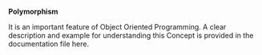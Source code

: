 **Polymorphism**

It is an important feature of Object Oriented Programming.
A clear description and example for understanding this Concept is provided in the documentation file here.
